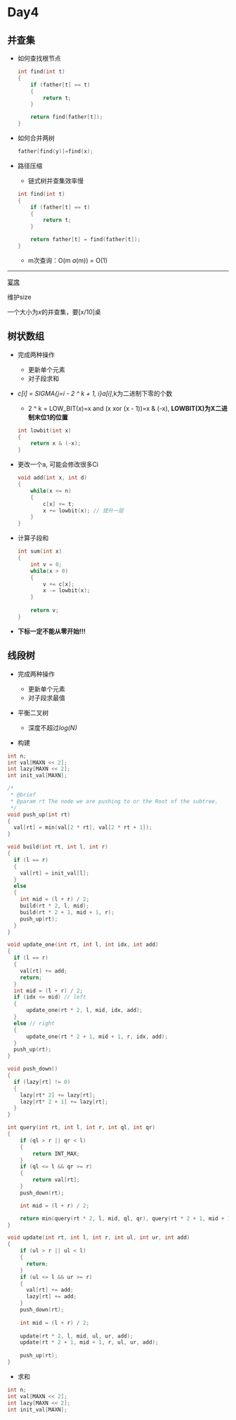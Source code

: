 # Day4



## 并查集



+ 如何查找根节点

  ```c++
  int find(int t)
  {
      if (father[t] == t)
      {
          return t;
      }
  
      return find(father[t]);
  }
  ```

  

+ 如何合并两树

  ```c++
  father[find(y)]=find(x);
  ```

  

+ 路径压缩

  + 链式树并查集效率慢

  ```c++
  int find(int t)
  {
      if (father[t] == t)
      {
          return t;
      }
  
      return father[t] = find(father[t]);
  }
  ```

  + m次查询：O(m *a*(m)) = O(1)

---

[宴席](http://www.xmoj.tech/problem.php?cid=3763&pid=1)

维护size

一个大小为*x*的并查集，要[x/10]桌



## 树状数组

+ 完成两种操作

  + 更新单个元素
  + 对子段求和

+ *c[i] = SIGMA{j=i - 2 ^ k + 1, i}a[i]*,k为二进制下零的个数

  + 2 ^ k = LOW_BIT(*x*)=x and (x xor (x - 1))=x & (-x), **LOWBIT(X)为X二进制末位1的位置**

  ```c++
  int lowbit(int x)
  {
      return x & (-x);
  }
  ```

  

+ 更改一个a, 可能会修改很多Ci

  ```c++
  void add(int x, int d)
  {
      while(x <= n)
      {
          c[x] += t;
          x += lowbit(x); // 提升一层
      }
  }
  ```

+ 计算子段和

  ```c++
  int sum(int x)
  {
      int v = 0;
      while(x > 0)
      {
          v += c[x];
          x -= lowbit(x);
      }
    
      return v;
  }
  ```

  

+ **下标一定不能从零开始!!!**



## 线段树

+ 完成两种操作
  + 更新单个元素
  + 对子段求最值

+ 平衡二叉树
  + 深度不超过*log(N)*
+ 构建

```c++
int n;
int val[MAXN << 2];
int lazy[MAXN << 2];
int init_val[MAXN];

/*
 * @brief 
 * @param rt The node we are pushing to or the Root of the subtree.
 */
void push_up(int rt)
{
  val[rt] = min(val[2 * rt], val[2 * rt + 1]);
}

void build(int rt, int l, int r)
{
  if (l == r)
  {
    val[rt] = init_val[l];
  }
  else
  {
    int mid = (l + r) / 2;
    build(rt * 2, l, mid);
    build(rt * 2 + 1, mid + 1, r);
    push_up(rt);
  }
}

void update_one(int rt, int l, int idx, int add)
{
  if (l == r)
  {
    val[rt] += add;
    return;
  }
  int mid = (l + r) / 2;
  if (idx <= mid) // left
  {
      update_one(rt * 2, l, mid, idx, add);
  }
  else // right
  {
      update_one(rt * 2 + 1, mid + 1, r, idx, add);
  }
  push_up(rt);
}

void push_down()
{
  if (lazy[rt] != 0)
  {
    lazy[rt* 2] += lazy[rt];
    lazy[rt* 2 + 1] += lazy[rt];
  }
}

int query(int rt, int l, int r, int ql, int qr)
{
    if (ql > r || qr < l)
    {
        return INT_MAX;
    }
    if (ql <= l && qr >= r)
    {
        return val[rt];
    }
    push_down(rt);

    int mid = (l + r) / 2;

    return min(query(rt * 2, l, mid, ql, qr), query(rt * 2 + 1, mid + 1, r, ql, qr));
}

void update(int rt, int l, int r, int ul, int ur, int add)
{
    if (ul > r || ul < l)
    {
      return;
    }
    if (ul <= l && ur >= r)
    {
      val[rt] += add;
      lazy[rt] += add;
    }
    push_down(rt);
  
    int mid = (l + r) / 2;
  
    update(rt * 2, l, mid, ul, ur, add);
    update(rt * 2 + 1, mid + 1, r, ul, ur, add);
  
    push_up(rt);
}
```

+ 求和

```c++
int n;
int val[MAXN << 2];
int lazy[MAXN << 2];
int init_val[MAXN];
```

